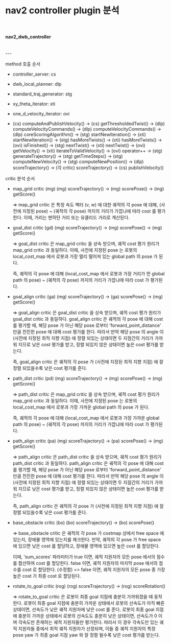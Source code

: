 # nav2 controller plugin 분석

<br>

#### nav2_dwb_controller

<br>
---

method 호출 순서
- controller_server: cs
- dwb_local_planner: dlp
- standard_traj_generator: stg
- xy_theta_iterator: xti
- one_d_velocity_iterator: ovi

- (cs) computeAndPublishVelocity() -> (cs) getThresholdedTwist() -> (dlp) computeVelocityCommands() -> (dlp) computeVelocityCommands() -> (dlp) coreScoringAlgorithm() -> (stg) startNewIteration() -> (xti) startNewIteration() -> (stg) hasMoreTwists() -> (xti) hasMoreTwists() -> (ovi) isFinished() -> (stg) nextTwist() -> (xti) nextTwist() -> (ovi) getVelocity() -> (xti) iterateToValidVelocity() -> (ovi) operator++ -> (stg) generateTrajectory() -> (stg) getTimeSteps() -> (stg) computeNewVelocity() -> (stg) computeNewPosition() -> (dlp) scoreTrajectory() -> (각 critic) scoreTrajectory() -> (cs) publishVelocity()


critic 분석 순서
- map_grid critic (mg)
    (mg) scoreTrajectory() -> (mg) scorePose() -> (mg) getScore()

    => map_grid critic 은 특정 속도 벡터 (v, w) 에 대한 궤적의 각 pose 에 대해, (사전에 지정된 pose) ~ (궤적의 각 pose) 까지의 거리가 가깝냐에 따라 cost 를 평가한다.
    이때, 거리는 맨하탄 거리 또는 유클리드 거리로 계산된다.


- goal_dist critic (gd)
    (mg) scoreTrajectory() -> (mg) scorePose() -> (mg) getScore()

    => goal_dist critic 은 map_grid critic 을 상속 받으며, 궤적 cost 평가 원리가 map_grid critic 과 동일하다.
    이때, 사전에 지정된 pose 는 로봇의 local_cost_map 에서 로봇과 가장 멀리 떨어져 있는 global path 의 pose 가 된다.

    즉, 궤적의 각 pose 에 대해 (local_cost_map 에서 로봇과 가장 거리가 먼 global path 의 pose) ~ (궤적의 각 pose) 까지의 거리가 가깝냐에 따라 cost 가 평가된다.


- goal_align critic (ga)
    (mg) scoreTrajectory() -> (ga) scorePose() -> (mg) getScore()

    => goal_align critic 은 goal_dist critic 을 상속 받으며, 궤적 cost 평가 원리가 goal_dist critic 과 동일하다.
    goal_align critic 은 궤적의 각 pose 에 대해 cost 를 평가할 때, 해당 pose 가 아닌 해당 pose 로부터 'forward_point_distance' 만큼 전진한 pose 에 대해 cost 평가를 한다.
    따라서 만약 해당 pose 의 angle 이 (사전에 지정된 최적 지향 지점) 에 정렬 되있는 상태이면 두 지점간의 거리가 가까워 지므로 낮은 cost 평가를 받고, 정렬 되있지 않은 상태이면 높은 cost 평가를 받는다.

    즉, goal_align critic 은 궤적의 각 pose 가 (사전에 지정된 최적 지향 지점) 에 잘 정렬 되있을수록 낮은 cost 평가를 준다.


- path_dist critic (pd)
    (mg) scoreTrajectory() -> (mg) scorePose() -> (mg) getScore()

    => path_dist critic 은 map_grid critic 을 상속 받으며, 궤적 cost 평가 원리가 map_grid critic 과 동일하다.
    이때, 사전에 지정된 pose 는 로봇의 local_cost_map 에서 로봇과 가장 가까운 global path 의 pose 가 된다.

    즉, 궤적의 각 pose 에 대해 (local_cost_map 에서 로봇과 가장 가까운 global path 의 pose) ~ (궤적의 각 pose) 까지의 거리가 가깝냐에 따라 cost 가 평가된다.


- path_align critic (pa)
    (mg) scoreTrajectory() -> (pa) scorePose() -> (mg) getScore()

    => path_align critic 은 path_dist critic 을 상속 받으며, 궤적 cost 평가 원리가 path_dist critic 과 동일하다.
    path_align critic 은 궤적의 각 pose 에 대해 cost 를 평가할 때, 해당 pose 가 아닌 해당 pose 로부터 'forward_point_distance' 만큼 전진한 pose 에 대해 cost 평가를 한다.
    따라서 만약 해당 pose 의 angle 이 (사전에 지정된 최적 지향 지점) 에 정렬 되있는 상태이면 두 지점간의 거리가 가까워 지므로 낮은 cost 평가를 받고, 정렬 되있지 않은 상태이면 높은 cost 평가를 받는다.

    즉, path_align critic 은 궤적의 각 pose 가 (사전에 지정된 최적 지향 지점) 에 잘 정렬 되있을수록 낮은 cost 평가를 준다.


- base_obstacle critic (bo)
    (bo) scoreTrajectory() -> (bo) scorePose()

    => base_obstacle critic 은 궤적의 각 pose 가 costmap 상에서 free space 에 있는지, 장애물 영역에 있는지를 체크한다.
    만약, 궤적의 각 pose 가 free space 에 있으면 낮은 cost 를 할당하고, 장애물 영역에 있으면 높은 cost 를 할당한다.

    이때, ‘sum_scores’ 파라미터가 true 이면, 궤적 지원자의 모든 pose 에서의 점수를 합산하여 cost 를 할당한다.
    false 이면, 궤적 지원자의 마지막 pose 에서의 점수를 cost 로 할당한다.
    (수정함) =>
    false 이면, 궤적 지원자의 모든 pose 중 가장 높은 cost 가 최종 cost 로 할당된다.


- rotate_to_goal critic (rog)
    (rog) scoreTrajectory() -> (rog) scoreRotation()

    => rotate_to_goal critic 은 로봇이 최종 goal 지점에 충분히 가까워졌을 때 동작한다.
    로봇이 최종 goal 지점에 충분히 가까운 상태에서 로봇의 선속도가 아직 빠른 상태이면, 선속도가 낮은 궤적 지원자에 낮은 cost 를 준다.
    로봇이 최종 goal 지점에 충분히 가까운 상태에서 로봇의 선속도도 충분히 낮은 상태이면, 선속도가 0 이며 각속도만 존재하는 궤적 지원자들만 평가한다.
    따라서 이 경우 각속도만 있는 궤적 지원자들 중에서 최적 궤적 지원자가 선정되며, 이들 중 궤적 지원자의 특정 pose yaw 가 최종 goal 지점 yaw 와 잘 정렬 될수록 낮은 cost 평가를 받는다.
